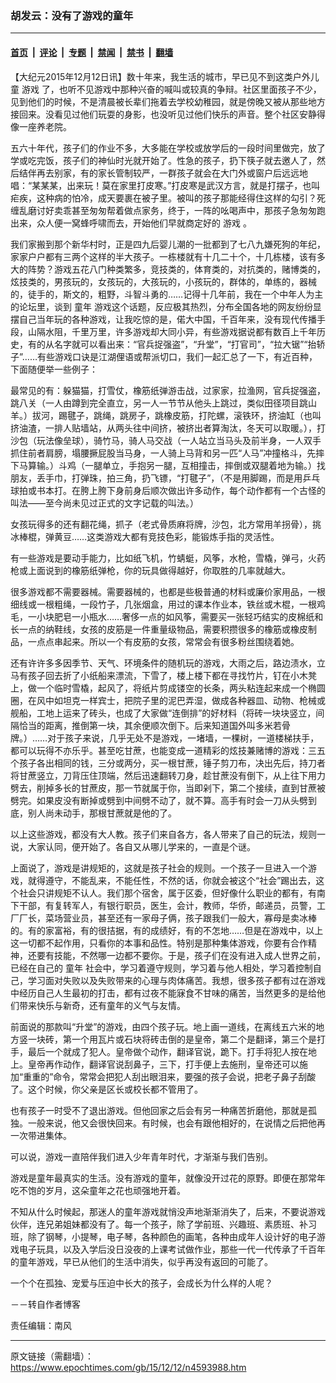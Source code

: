### 胡发云：没有了游戏的童年

---

#### [首页](../../../..?n4593988) &nbsp;|&nbsp; [评论](../../../../../epoch-comment?n4593988) &nbsp;|&nbsp; [专题](../../../../../epoch-special?n4593988) &nbsp;|&nbsp; [禁闻](../../../../../epoch-news?n4593988) &nbsp;|&nbsp; [禁书](../../../../../books?n4593988) &nbsp;|&nbsp; [翻墙](https://github.com/gfw-breaker/nogfw/blob/master/README.md?n4593988)


<div class="post_content" id="artbody" itemprop="articleBody">
 <!-- article content begin -->
 <p>
  【大纪元2015年12月12日讯】数十年来，我生活的城市，早已见不到这类户外儿童
  <ok href="https://www.epochtimes.com/gb/tag/%E6%B8%B8%E6%88%8F.html">
   游戏
  </ok>
  了，也听不见游戏中那种兴奋的喊叫或较真的争辩。社区里面孩子不少，见到他们的时候，不是清晨被长辈们拖着去学校幼稚园，就是傍晚又被从那些地方接回来。没看见过他们玩耍的身影，也没听见过他们快乐的声音。整个社区安静得像一座养老院。
 </p>
 <p>
  五六十年代，孩子们的作业不多，大多能在学校或放学后的一段时间里做完，放了学或吃完饭，孩子们的神仙时光就开始了。性急的孩子，扔下筷子就去邀人了，然后结伴再去别家，有的家长管制较严，一群孩子就会在大门外或窗户后远远地唱：“某某某，出来玩！莫在家里打皮寒。”打皮寒是武汉方言，就是打摆子，也叫疟疾，这种病的怕冷，成天要裹在被子里。被叫的孩子那能经得住这样的勾引？死缠乱磨讨好卖乖甚至匆匆帮着做点家务，终于，一阵的吆喝声中，那孩子急匆匆跑出来，众人便一窝蜂呼啸而去，开始他们早就商定好的
  <ok href="https://www.epochtimes.com/gb/tag/%E6%B8%B8%E6%88%8F.html">
   游戏
  </ok>
  。
 </p>
 <p>
  我们家搬到那个新华村时，正是四九后婴儿潮的一批都到了七八九嫌死狗的年纪，家家户户都有三两个这样的半大孩子。一栋楼就有十几二十个，十几栋楼，该有多大的阵势？游戏五花八门种类繁多，竞技类的，体育类的，对抗类的，赌博类的，炫技类的，男孩玩的，女孩玩的，大孩玩的，小孩玩的，群体的，单练的，器械的，徒手的，斯文的，粗野，斗智斗勇的……记得十几年前，我在一个中年人为主的论坛里，谈到
  <ok href="https://www.epochtimes.com/gb/tag/%E7%AB%A5%E5%B9%B4.html">
   童年
  </ok>
  游戏这个话题，反应极其热烈，分布全国各地的网友纷纷显摆自己当年玩的各种游戏，让我吃惊的是，偌大中国，千百年来，没有现代传播手段，山隔水阻，千里万里，许多游戏却大同小异，有些游戏据说都有数百上千年历史，有的从名字就可以看出来：“官兵捉强盗”，“升堂”，“打官司”，“拉大锯”“抬轿子”……有些游戏口诀是江湖俚语或帮派切口，我们一起汇总了一下，有近百种，下面随便举一些例子：
 </p>
 <p>
  最常见的有：躲猫猫，打雪仗，橡筋纸弹游击战，过家家，拉渔网，官兵捉强盗，跳八关（一人由蹲到完全直立，另一人一节节从他头上跳过，类似田径项目跳山羊。）拔河，踢毽子，跳绳，跳房子，跳橡皮筋，打陀螺，滚铁环，挤油缸（也叫挤油渣，一排人贴墙站，从两头往中间挤，被挤出者算淘汰，冬天可以取暖。），打沙包（玩法像垒球），骑竹马，骑人马交战（一人站立当马头及前半身，一人双手抓住前者肩膀，塌腰撅屁股当马身，一人骑上马背和另一匹“人马”冲撞格斗，先摔下马算输。）斗鸡（一腿单立，手抱另一腿，互相撞击，摔倒或双腿着地为输。）找朋友，丢手巾，打弹珠，拍三角，扔飞镖，“打毽子”，（不是用脚踢，而是用乒乓球拍或书本打。在胯上胯下身前身后顺次做出许多动作，每个动作都有一个古怪的叫法——至今尚未见过正式的文字记载的叫法。）
 </p>
 <p>
  女孩玩得多的还有翻花绳，抓子（老式骨质麻将牌，沙包，北方常用羊拐骨），挑冰棒棍，弹黄豆……这类游戏大都有竞技色彩，能锻炼手指的灵活性。
 </p>
 <p>
  有一些游戏是要动手能力，比如纸飞机，竹蜻蜓，风筝，水枪，雪橇，弹弓，火药枪或上面说到的橡筋纸弹枪，你的玩具做得越好，你取胜的几率就越大。
 </p>
 <p>
  很多游戏都不需要器械。需要器械的，也都是些极普通的材料或廉价家用品，一根细线或一根粗绳，一段竹子，几张烟盒，用过的课本作业本，铁丝或木棍，一根鸡毛，一小块肥皂一小瓶水……奢侈一点的如风筝，需要买一张轻巧结实的皮棉纸和长一点的纳鞋线，女孩的皮筋是一件重量级物品，需要积攒很多的橡筋或橡皮制品，一点点串起来。所以一个有皮筋的女孩，常常会有很多粉丝围绕着她。
 </p>
 <p>
  还有许许多多因季节、天气、环境条件的随机玩的游戏，大雨之后，路边渍水，立马有孩子回去折了小纸船来漂流，下雪了，楼上楼下都在寻找竹片，钉在小木凳上，做一个临时雪橇，起风了，将纸片剪成镂空的长条，两头粘连起来成一个椭圆圈，在风中如坦克一样宾士，把院子里的泥巴弄湿，做成各种器皿、动物、枪械或舰船，工地上运来了砖头，也成了大家做“连倒排”的好材料（将砖一块块竖立，间隔恰当的距离，推倒第一块，其余便顺次倒下。后来知道国外叫多米若骨牌。）……对于孩子来说，几乎无处不是游戏，一堵墙，一棵树，一道楼梯扶手，都可以玩得不亦乐乎。甚至吃甘蔗，也能变成一道精彩的炫技兼赌博的游戏：三五个孩子各出相同的钱，三分或两分，买一根甘蔗，锤子剪刀布，决出先后，持刀者将甘蔗竖立，刀背压住顶端，然后迅速翻转刀身，趁甘蔗没有倒下，从上往下用力劈去，削掉多长的甘蔗皮，那一节就属于你，当即剁下，第二个接续，直到甘蔗被劈完。如果皮没有断掉或劈到中间劈不动了，就不算。高手有时会一刀从头劈到底，别人尚未动手，那根甘蔗就是他的了。
 </p>
 <p>
  以上这些游戏，都没有大人教。孩子们来自各方，各人带来了自己的玩法，规则一说，大家认同，便开始了。各自又从哪儿学来的，一直是个谜。
 </p>
 <p>
  上面说了，游戏是讲规矩的，这就是孩子社会的规则。一个孩子一旦进入一个游戏，就得遵守，不能乱来，不能任性，不然的话，你就会被这个“社会”踢出去，这个社会只讲规矩不认人。我们那个宿舍，属于区委，但好像什么职业的都有，有南下干部，有复转军人，有银行职员，医生，会计，教师，华侨，邮递员，员警，工厂厂长，菜场营业员，甚至还有一家母子俩，孩子跟我们一般大，寡母是卖冰棒的。有的家富裕，有的很拮据，有的成绩好，有的不怎地……但是在游戏中，以上这一切都不起作用，只看你的本事和品性。特别是那种集体游戏，你要有合作精神，还要有技能，不然哪一边都不要你。于是，孩子们在没有进入成人世界之前，已经在自己的
  <ok href="https://www.epochtimes.com/gb/tag/%E7%AB%A5%E5%B9%B4.html">
   童年
  </ok>
  社会中，学习着遵守规则，学习着与他人相处，学习着控制自己，学习面对失败以及失败带来的心理与肉体痛苦。我想，很多孩子都有过在游戏中经历自己人生最初的打击，都有过夜不能寐食不甘味的痛苦，当然更多的是给他们带来快乐与新奇，还有童年的义气与友情。
 </p>
 <p>
  前面说的那款叫“升堂”的游戏，由四个孩子玩。地上画一道线，在离线五六米的地方竖一块砖，第一个用瓦片或石块将砖击倒的是皇帝，第二个是翻译，第三个是打手，最后一个就成了犯人。皇帝做个动作，翻译官说，跪下。打手将犯人按在地上。皇帝再作动作，翻译官说刮鼻子，三下，打手便上去施刑，皇帝还可以施加“重重的”命令，常常会把犯人刮出眼泪来，要强的孩子会说，把老子鼻子刮酸了。这个时候，你父亲是区长或校长都不管用了。
 </p>
 <p>
  也有孩子一时受不了退出游戏。但他回家之后会有另一种痛苦折磨他，那就是孤独。一般来说，他又会很快回来。有时候，也会有跟他相好的，在说情之后把他再一次带进集体。
 </p>
 <p>
  可以说，游戏一直陪伴我们进入少年青年时代，才渐渐与我们告别。
 </p>
 <p>
  游戏是童年最真实的生活。没有游戏的童年，就像没开过花的原野。即便在那常年吃不饱的岁月，这朵童年之花也顽强地开着。
 </p>
 <p>
  不知从什么时候起，那迷人的童年游戏就悄没声地渐渐消失了，后来，不要说游戏伙伴，连兄弟姐妹都没有了。每一个孩子，除了学前班、兴趣班、素质班、补习班，除了钢琴，小提琴，电子琴，各种颜色的画笔，各种由成年人设计好的电子游戏电子玩具，以及入学后没日没夜的上课考试做作业，那些一代一代传承了千百年的童年游戏，早已从他们的生活中消失，似乎再没有返回的可能了。
 </p>
 <p>
  一个个在孤独、宠爱与压迫中长大的孩子，会成长为什么样的人呢？
 </p>
 <p>
  －－转自作者博客
 </p>
 <p>
  责任编辑：南风
 </p>
 <!-- article content end -->
 <div id="below_article_ad">
 </div>
</div>


---

原文链接（需翻墙）：https://www.epochtimes.com/gb/15/12/12/n4593988.htm